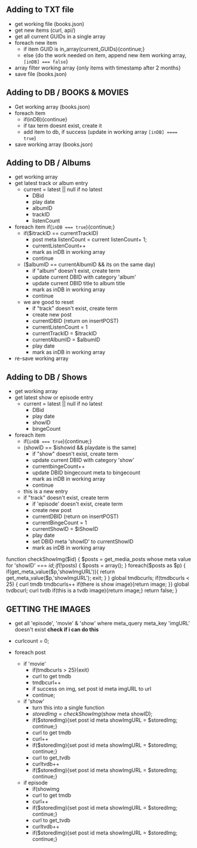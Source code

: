 
## Adding to TXT file
- get working file (books.json)
- get new items (curl, api/)
- get all current GUIDs in a single array
- foreach new item
  - if item GUID is in_array(current_GUIDs){continue;}
  - else {do the work needed on item, append new item working array, `[inDB] === false`}
- array filter working array {only items with timestamp after 2 months}
- save file (books.json)

## Adding to DB / BOOKS & MOVIES
- Get working array (books.json)
- foreach item 
  - if(inDB){continue}
  - if tax term doesnt exist, create it
  - add item to db, if success (update in working array `[inDB] ==== true`)
- save working array (books.json)
## Adding to DB / Albums
- get working array
- get latest track or album entry
  - current = latest || null if no latest
    - DBid
    - play date
    - albumID
    - trackID
    - listenCount
- foreach item
  if(`inDB === true`){continue;}
  - if($itrackID == currentTrackID)
    - post meta listenCount = current listenCount+ 1;
    - currentListenCount++
    - mark as inDB in working array
    - continue
  - ($albumID == currentAlbumID && its on the same day) 
    - if "album" doesn't exist, create term
    - update current DBID with category 'album'
    - update current DBID title to album title
    - mark as inDB in working array
    - continue
  - we are good to reset
    - if "track" doesn't exist, create term
    - create new post
    - currentDBID (return on insertPOST)
    - currentListenCount = 1
    - currentTrackID = $itrackID
    - currentAlbumID = $albumID
    - play date
    - mark as inDB in working array
 - re-save working array

## Adding to DB / Shows
- get working array
- get latest show or episode entry
  - current = latest || null if no latest
    - DBid
    - play date
    - showID
    - bingeCount
- foreach item
  - if(`inDB === true`){continue;}
  - (showID == $ishowid && playdate is the same)
    - if "show" doesn't exist, create term
    - update current DBID with category 'show'
    - currentbingeCount++
    - update DBID bingecount meta to bingecount
    - mark as inDB in working array
    - continue
  - this is a new entry
  - if "track" doesn't exist, create term
    - if 'episode' doesn't exist, create term
    - create new post
    - currentDBID (return on insertPOST)
    - currentBingeCount = 1
    - currentShowID = $iShowID
    - play date
    - set DBID meta 'showID' to currentShowID
    - mark as inDB in working array

function checkShowImg($id) {
  $posts = get_media_posts whose meta value for 'showID' === $id;
  if(!$posts) {
    $posts = array();
  }
  foreach($posts as $p) {
    if(get_meta_value($p,'showImgURL')){
      return get_meta_value($p,'showImgURL');
      exit;
    }
  }
  global tmdbcurls;
  if(tmdbcurls < 25) { curl tmdb tmdbcurls++ if(there is show image){return image; }}
  global tvdbcurl;
  curl tvdb
  if(this is a tvdb image){return image;}
  return false;
}
    
## GETTING THE IMAGES
- get all 'episode', 'movie' & 'show'  where meta_query meta_key 'imgURL' doesn't exist **check if i can do this**
- curlcount = 0;
- foreach post

  - if 'movie'
    - if(tmdbcurls > 25){exit}
    - curl to get tmdb
    - tmdbcurl++
    - if success on img, set post id meta imgURL to url
    - continue;
  - if 'show'
    - turn this into a single function
    - $storedImg = checkShowImg($show meta showID);
    - if($storedImg){set post id meta showImgURL = $storedImg; continue;}
    - curl to get tmdb
    - curl++
    - if($storedImg){set post id meta showImgURL = $storedImg; continue;}
    - curl to get_tvdb
    - curltvdb++
    - if($storedImg){set post id meta showImgURL = $storedImg; continue;}
  - if episode
    - if(showimg
    - curl to get tmdb
    - curl++
    - if($storedImg){set post id meta showImgURL = $storedImg; continue;}
    - curl to get_tvdb
    - curltvdb++
    - if($storedImg){set post id meta showImgURL = $storedImg; continue;}
